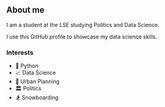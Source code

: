 ## About me

I am a student at the _LSE_ studying Politics and Data Science.

I use this GitHub profile to showcase my data science skills.

### Interests

- 🐍 Python
- 📈 Data Science
- 🚃 Urban Planning
- 🏛️ Politics
- 🏂 Snowboarding

